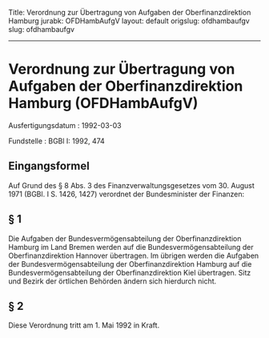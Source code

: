 Title: Verordnung zur Übertragung von Aufgaben der Oberfinanzdirektion Hamburg
jurabk: OFDHambAufgV
layout: default
origslug: ofdhambaufgv
slug: ofdhambaufgv

---

# Verordnung zur Übertragung von Aufgaben der Oberfinanzdirektion Hamburg (OFDHambAufgV)

Ausfertigungsdatum
:   1992-03-03

Fundstelle
:   BGBl I: 1992, 474



## Eingangsformel

Auf Grund des § 8 Abs. 3 des Finanzverwaltungsgesetzes vom 30. August
1971 (BGBl. I S. 1426, 1427) verordnet der Bundesminister der
Finanzen:


## § 1

Die Aufgaben der Bundesvermögensabteilung der Oberfinanzdirektion
Hamburg im Land Bremen werden auf die Bundesvermögensabteilung der
Oberfinanzdirektion Hannover übertragen. Im übrigen werden die
Aufgaben der Bundesvermögensabteilung der Oberfinanzdirektion Hamburg
auf die Bundesvermögensabteilung der Oberfinanzdirektion Kiel
übertragen. Sitz und Bezirk der örtlichen Behörden ändern sich
hierdurch nicht.


## § 2

Diese Verordnung tritt am 1. Mai 1992 in Kraft.


